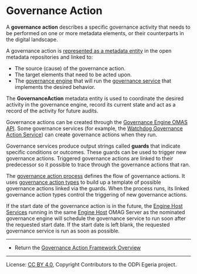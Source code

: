 <!-- SPDX-License-Identifier: CC-BY-4.0 -->
<!-- Copyright Contributors to the ODPi Egeria project. -->


# Governance Action

A **governance action** describes a specific governance activity
that needs to be performed on one or more metadata elements, or
their counterparts in the digital landscape.

A governance action is 
[represented as a metadata entity](https://egeria-project.org/types/4/0463-Governance-Actions)
in the open metadata repositories and linked to:

* The source (cause) of the governance action.
* The target elements that need to be acted upon.
* The [governance engine](https://egeria-project.org/concepts/governance-engine) that will
  run the [governance service](https://egeria-project.org/concepts/governance-service) that implements
  the desired behavior.
  
The **GovernanceAction** metadata entity is used to coordinate
the desired activity in the governance engine, record its current state and
act as a record of the activity for future audits.

Governance actions can be created through the [Governance Engine OMAS API](../../../access-services/governance-engine).
Some governance services (for example, the 
[Watchdog Governance Action Service](../../../frameworks/governance-action-framework/docs/watchdog-governance-service.md))
can create governance actions when they run.  

Governance services produce output strings called **guards** that indicate specific
conditions or outcomes.  These guards can be used to trigger new governance actions.
Triggered governance actions are linked to their predecessor so it possible to trace
through the governance actions that ran.

The [governance action process](governance-action-process.md) defines the flow of governance
actions.  It uses [governance action types](governance-action-type.md) to build up a template of
possible governance actions linked via the guards.
When the process runs, its linked governance action types control the triggering of new
governance actions.

If the start date of the governance action is in the future, the
[Engine Host Services](../../../governance-servers/engine-host-services)
running in the same [Engine Host](https://egeria-project.org/concepts/engine-host)
OMAG Server as the nominated governance engine will schedule the
governance service to run soon after the requested start date.
If the start date is left blank, the requested governance service is run
as soon as possible.



----
* Return the [Governance Action Framework Overview](..)

----
License: [CC BY 4.0](https://creativecommons.org/licenses/by/4.0/),
Copyright Contributors to the ODPi Egeria project.